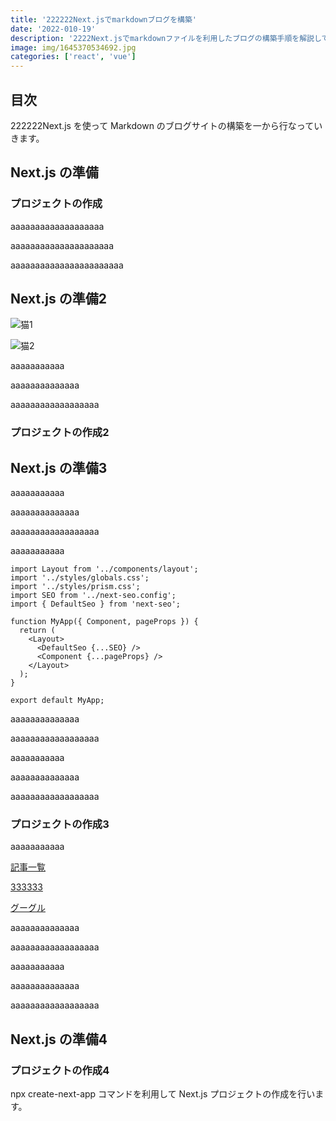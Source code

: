 ```yaml
---
title: '222222Next.jsでmarkdownブログを構築'
date: '2022-010-19'
description: '2222Next.jsでmarkdownファイルを利用したブログの構築手順を解説しています。'
image: img/1645370534692.jpg
categories: ['react', 'vue']
---
```


## 目次

222222Next.js を使って Markdown のブログサイトの構築を一から行なっていきます。

## Next.js の準備

### プロジェクトの作成
aaaaaaaaaaaaaaaaaaa

aaaaaaaaaaaaaaaaaaaaa

aaaaaaaaaaaaaaaaaaaaaaa

## Next.js の準備2

![猫1](http://localhost:3000/img/shutterstock_259729697.jpg)

![猫2](http://localhost:3000/img/neko1.jpeg)

aaaaaaaaaaa

aaaaaaaaaaaaaa

aaaaaaaaaaaaaaaaaa

### プロジェクトの作成2

## Next.js の準備3

aaaaaaaaaaa

aaaaaaaaaaaaaa

aaaaaaaaaaaaaaaaaa

aaaaaaaaaaa

```js[class="line-numbers"]
import Layout from '../components/layout';
import '../styles/globals.css';
import '../styles/prism.css';
import SEO from '../next-seo.config';
import { DefaultSeo } from 'next-seo';

function MyApp({ Component, pageProps }) {
  return (
    <Layout>
      <DefaultSeo {...SEO} />
      <Component {...pageProps} />
    </Layout>
  );
}

export default MyApp;
```

aaaaaaaaaaaaaa

aaaaaaaaaaaaaaaaaa

aaaaaaaaaaa

aaaaaaaaaaaaaa

aaaaaaaaaaaaaaaaaa

### プロジェクトの作成3

aaaaaaaaaaa

[記事一覧](/blog)

[333333](/blog/2022_next-js-markdown-blog3)

[グーグル](https://www.google.co.jp/)

aaaaaaaaaaaaaa

aaaaaaaaaaaaaaaaaa

aaaaaaaaaaa

aaaaaaaaaaaaaa

aaaaaaaaaaaaaaaaaa

## Next.js の準備4

### プロジェクトの作成4

npx create-next-app コマンドを利用して Next.js プロジェクトの作成を行います。